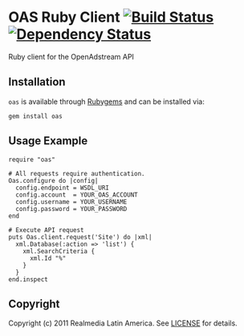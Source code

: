 OAS Ruby Client [![Build Status](https://secure.travis-ci.org/realmedia/oas-ruby-client.png)][travis] [![Dependency Status](https://gemnasium.com/realmedia/oas-ruby-client.png?travis)][gemnasium]
================
Ruby client for the OpenAdstream API

[travis]: http://travis-ci.org/realmedia/oas-ruby-client
[gemnasium]: https://gemnasium.com/realmedia/oas-ruby-client

Installation
------------

`oas` is available through [Rubygems](http://rubygems.org/gems/oas) and can be installed via:

    gem install oas

Usage Example
--------------
    require "oas"

    # All requests require authentication.
    Oas.configure do |config|
      config.endpoint = WSDL_URI
      config.account  = YOUR_OAS_ACCOUNT
      config.username = YOUR_USERNAME
      config.password = YOUR_PASSWORD
    end

    # Execute API request
    puts Oas.client.request('Site') do |xml|
      xml.Database(:action => 'list') {
        xml.SearchCriteria {
          xml.Id "%"
        }
      }
    end.inspect

Copyright
---------
Copyright (c) 2011 Realmedia Latin America.
See [LICENSE](https://github.com/realmedia/oas-ruby-client/blob/master/LICENSE) for details.
